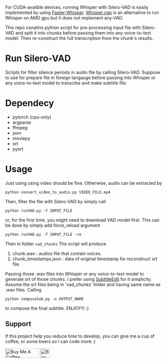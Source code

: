 For CUDA-availble devices, running Whisper with Silero-VAD is easily implemented by using [Faster-Whisper](https://github.com/guillaumekln/faster-whisper). [Whisper.cpp](https://github.com/ggerganov/whisper.cpp) is an alternative to run Whisper on AMD gpu but it does not implement any-VAD. 

This repo conatins python script for pre-processing input file with Silero-VAD and split it into chunks before passing them into any voice-to-text model. Then re-construct the full transcription from the chunk's results.  

# Run Silero-VAD
Scripts for filter silence periods in audio file by calling Silero-VAD. 
Suppose to use for prepare file in foreign langauge before passing into Whisper or any voice-to-text model to transcibe and make subtitle file.

# Dependecy

- pytorch (cpu-only)
- argparse
- ffmpeg
- json
- moviepy
- srt
- pysrt

# Usage
Just using using video should be fine. Otherwise, audio can be extracted by 
```
python convert_video_to_audio.py VIDEO_FILE.mp4
```
Then, filter the file with Silero-VAD by simply call 
```
python runVAD.py -f INPUT_FILE
```
or, for the first time, you might need to download VAD model first. This can be done by simply add force_reload argument
```
python runVAD.py -f INPUT_FILE -re
```
Then in folder `vad_chunks` The script will produce 
1. chunk.wav : audios file that contain voices.
2. chunk_timestamps.json : data of original timestamp for reconstruct srt file.

Passing those .wav files into Whisper or any voice-to-text model to generate srt of those chunks. I prefer using [SubtitleEdit](https://github.com/SubtitleEdit/subtitleedit) for it simplicity.
Assume the srt files being in 'vad_chunks' folder and having same name as .wav files. Calling 
```
python composeSub.py -o OUTPUT_NAME
```
to compose the final subtitle. ENJOY!!! :) 

## Support
If this project help you reduce time to develop, you can give me a cup of coffee, or some beers so I can code more :)

<a href="https://www.buymeacoffee.com/jrwsp" target="_blank"><img src="https://cdn.buymeacoffee.com/buttons/v2/default-yellow.png" alt="Buy Me A Coffee" style="height: 30px !important;width: 108px !important;" ></a>
<a href='https://ko-fi.com/R5R5R7C6Y' target='_blank'><img height='30' style='border:0px;height:30px;' src='https://storage.ko-fi.com/cdn/kofi2.png?v=3' border='0' alt='Buy Me a Coffee at ko-fi.com' /></a>
